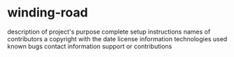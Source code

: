 # winding-road
description of project's purpose
complete setup instructions
names of contributors
a copyright with the date
license information
technologies used
known bugs
contact information
support or contributions

